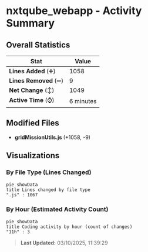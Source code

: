 # nxtqube_webapp - Activity Summary 

## Overall Statistics

| Stat                   | Value                                                             |
| ---------------------- | ----------------------------------------------------------------- |
| **Lines Added** (➕)   | 1058                                          |
| **Lines Removed** (➖) | 9                                        |
| **Net Change** (↕)    | 1049                |
| **Active Time** (⌚)   | 6 minutes |


## Modified Files
- **gridMissionUtils.js** (+1058, -9)

## Visualizations

### By File Type (Lines Changed)

```mermaid
pie showData
title Lines changed by file type
".js" : 1067
```

### By Hour (Estimated Activity Count)

```mermaid
pie showData
title Coding activity by hour (count of changes)
"11h" : 3
```


> **Last Updated:** 03/10/2025, 11:39:29